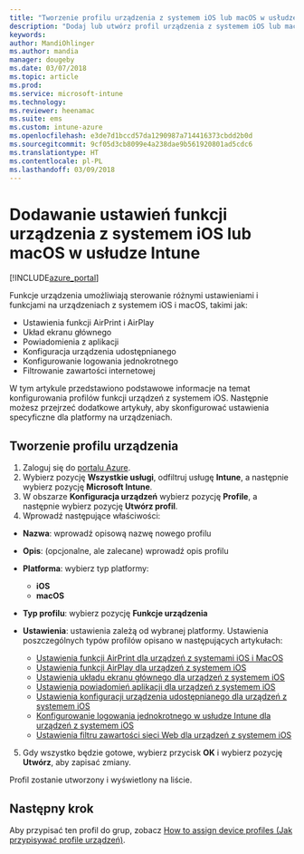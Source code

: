 ```yaml
---
title: "Tworzenie profilu urządzenia z systemem iOS lub macOS w usłudze Microsoft Intune — Azure | Microsoft Docs"
description: "Dodaj lub utwórz profil urządzenia z systemem iOS lub macOS, a następnie skonfiguruj ustawienia funkcji AirPrint i AirPlay, układu ekranu głównego, powiadomień aplikacji, urządzenia udostępnionego, logowania jednokrotnego i filtru zawartości internetowej w usłudze Microsoft Intune"
keywords: 
author: MandiOhlinger
ms.author: mandia
manager: dougeby
ms.date: 03/07/2018
ms.topic: article
ms.prod: 
ms.service: microsoft-intune
ms.technology: 
ms.reviewer: heenamac
ms.suite: ems
ms.custom: intune-azure
ms.openlocfilehash: e3de7d1bccd57da1290987a714416373cbdd2b0d
ms.sourcegitcommit: 9cf05d3cb8099e4a238dae9b561920801ad5cdc6
ms.translationtype: HT
ms.contentlocale: pl-PL
ms.lasthandoff: 03/09/2018
---
```

# <a name="add-ios-or-macos-device-feature-settings-in-intune"></a>Dodawanie ustawień funkcji urządzenia z systemem iOS lub macOS w usłudze Intune

[!INCLUDE[azure_portal](./includes/azure_portal.md)]

Funkcje urządzenia umożliwiają sterowanie różnymi ustawieniami i funkcjami na urządzeniach z systemem iOS i macOS, takimi jak:

- Ustawienia funkcji AirPrint i AirPlay
- Układ ekranu głównego
- Powiadomienia z aplikacji
- Konfiguracja urządzenia udostępnianego
- Konfigurowanie logowania jednokrotnego
- Filtrowanie zawartości internetowej

W tym artykule przedstawiono podstawowe informacje na temat konfigurowania profilów funkcji urządzeń z systemem iOS. Następnie możesz przejrzeć dodatkowe artykuły, aby skonfigurować ustawienia specyficzne dla platformy na urządzeniach.

## <a name="create-a-device-profile"></a>Tworzenie profilu urządzenia

1. Zaloguj się do [portalu Azure](https://portal.azure.com).
2. Wybierz pozycję **Wszystkie usługi**, odfiltruj usługę **Intune**, a następnie wybierz pozycję **Microsoft Intune**.
3. W obszarze **Konfiguracja urządzeń** wybierz pozycję **Profile**, a następnie wybierz pozycję **Utwórz profil**.
4. Wprowadź następujące właściwości:

  - **Nazwa**: wprowadź opisową nazwę nowego profilu
  - **Opis**: (opcjonalne, ale zalecane) wprowadź opis profilu
  - **Platforma**: wybierz typ platformy:
    - **iOS**
    - **macOS**
  - **Typ profilu**: wybierz pozycję **Funkcje urządzenia**
  - **Ustawienia**: ustawienia zależą od wybranej platformy. Ustawienia poszczególnych typów profilów opisano w następujących artykułach:

    - [Ustawienia funkcji AirPrint dla urządzeń z systemami iOS i MacOS](air-print-settings-ios-macos.md)
    - [Ustawienia funkcji AirPlay dla urządzeń z systemem iOS](airplay-settings-ios.md)
    - [Ustawienia układu ekranu głównego dla urządzeń z systemem iOS](home-screen-settings-ios.md)
    - [Ustawienia powiadomień aplikacji dla urządzeń z systemem iOS](app-notification-settings-ios.md)
    - [Ustawienia konfiguracji urządzenia udostępnianego dla urządzeń z systemem iOS](shared-device-settings-ios.md)
    - [Konfigurowanie logowania jednokrotnego w usłudze Intune dla urządzeń z systemem iOS](sso-ios.md)
    - [Ustawienia filtru zawartości sieci Web dla urządzeń z systemem iOS](web-content-filter-settings-ios.md)

5. Gdy wszystko będzie gotowe, wybierz przycisk **OK** i wybierz pozycję **Utwórz**, aby zapisać zmiany.

Profil zostanie utworzony i wyświetlony na liście.

## <a name="next-step"></a>Następny krok

Aby przypisać ten profil do grup, zobacz [How to assign device profiles (Jak przypisywać profile urządzeń)](device-profile-assign.md).